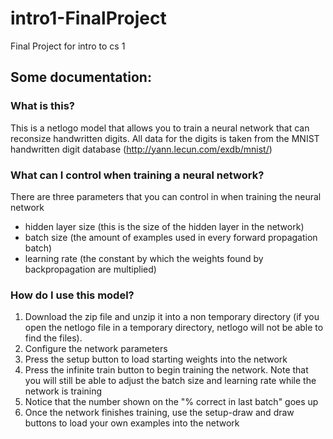 # intro1-FinalProject
Final Project for intro to cs 1

## Some documentation:

### What is this? 
This is a netlogo model that allows you to train a neural network that can reconsize handwritten digits. All data for the digits is taken from the MNIST handwritten digit database (http://yann.lecun.com/exdb/mnist/) 

### What can I control when training a neural network?
There are three parameters that you can control in when training the neural network
- hidden layer size (this is the size of the hidden layer in the network)
- batch size (the amount of examples used in every forward propagation batch)
- learning rate (the constant by which the weights found by backpropagation are multiplied)

### How do I use this model?
1. Download the zip file and unzip it into a non temporary directory (if you open the netlogo file in a temporary directory, netlogo will not be able to find the files).
2. Configure the network parameters
2. Press the setup button to load starting weights into the network
3. Press the infinite train button to begin training the network. Note that you will still be able to adjust the batch size and learning rate while the network is training
4. Notice that the number shown on the "% correct in last batch" goes up
5. Once the network finishes training, use the setup-draw and draw buttons to load your own examples into the network

